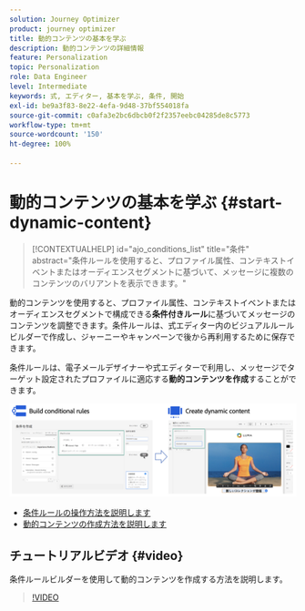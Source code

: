 ```yaml
---
solution: Journey Optimizer
product: journey optimizer
title: 動的コンテンツの基本を学ぶ
description: 動的コンテンツの詳細情報
feature: Personalization
topic: Personalization
role: Data Engineer
level: Intermediate
keywords: 式, エディター, 基本を学ぶ, 条件, 開始
exl-id: be9a3f83-8e22-4efa-9d48-37bf554018fa
source-git-commit: c0afa3e2bc6dbcb0f2f2357eebc04285de8c5773
workflow-type: tm+mt
source-wordcount: '150'
ht-degree: 100%

---
```


# 動的コンテンツの基本を学ぶ {#start-dynamic-content}

>[!CONTEXTUALHELP]
>id="ajo_conditions_list"
>title="条件"
>abstract="条件ルールを使用すると、プロファイル属性、コンテキストイベントまたはオーディエンスセグメントに基づいて、メッセージに複数のコンテンツのバリアントを表示できます。"

動的コンテンツを使用すると、プロファイル属性、コンテキストイベントまたはオーディエンスセグメントで構成できる&#x200B;**条件付きルール**&#x200B;に基づいてメッセージのコンテンツを調整できます。条件ルールは、式エディター内のビジュアルルールビルダーで作成し、ジャーニーやキャンペーンで後から再利用するために保存できます。

条件ルールは、電子メールデザイナーや式エディターで利用し、メッセージでターゲット設定されたプロファイルに適応する&#x200B;**動的コンテンツを作成**&#x200B;することができます。

![](assets/conditions-overview.png)

* [条件ルールの操作方法を説明します](create-conditions.md)
* [動的コンテンツの作成方法を説明します](dynamic-content.md)

## チュートリアルビデオ {#video}

条件ルールビルダーを使用して動的コンテンツを作成する方法を説明します。

>[!VIDEO](https://video.tv.adobe.com/v/3409815?quality=12)
